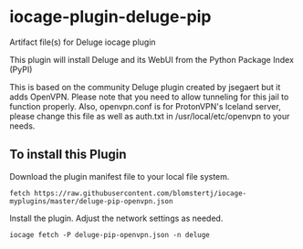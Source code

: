 # iocage-plugin-deluge-pip
Artifact file(s) for Deluge iocage plugin

This plugin will install Deluge and its WebUI from the Python Package Index (PyPI)

This is based on the community Deluge plugin created by jsegaert but it adds OpenVPN.  Please note that you need to allow tunneling for this jail to function properly.  Also, openvpn.conf is for ProtonVPN's Iceland server, please change this file as well as auth.txt in /usr/local/etc/openvpn to your needs.

## To install this Plugin
Download the plugin manifest file to your local file system.
```
fetch https://raw.githubusercontent.com/blomstertj/iocage-myplugins/master/deluge-pip-openvpn.json
```
Install the plugin.  Adjust the network settings as needed.
```
iocage fetch -P deluge-pip-openvpn.json -n deluge
```



